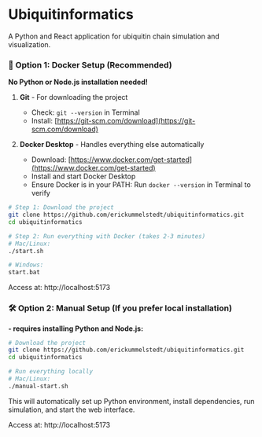 # Ubiquitinformatics

A Python and React application for ubiquitin chain simulation and visualization.

### 🐳 Option 1: Docker Setup (Recommended)
**No Python or Node.js installation needed!**
1. **Git** - For downloading the project
   - Check: `git --version` in Terminal
   - Install: [https://git-scm.com/download](https://git-scm.com/download)

2. **Docker Desktop** - Handles everything else automatically
   - Download: [https://www.docker.com/get-started](https://www.docker.com/get-started)
   - Install and start Docker Desktop
   - Ensure Docker is in your PATH: Run `docker --version` in Terminal to verify

```bash
# Step 1: Download the project
git clone https://github.com/erickummelstedt/ubiquitinformatics.git
cd ubiquitinformatics

# Step 2: Run everything with Docker (takes 2-3 minutes)
# Mac/Linux:
./start.sh

# Windows:
start.bat
```

Access at: http://localhost:5173

### 🛠️ Option 2: Manual Setup (If you prefer local installation)
**- requires installing Python and Node.js:**

```bash
# Download the project
git clone https://github.com/erickummelstedt/ubiquitinformatics.git
cd ubiquitinformatics

# Run everything locally
# Mac/Linux:
./manual-start.sh
```

This will automatically set up Python environment, install dependencies, run simulation, and start the web interface.

Access at: http://localhost:5173
